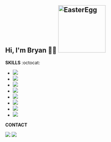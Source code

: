 <h2><Strong>Hi, I'm Bryan 🤙🏽 </Strong> <a href="https://www.google.com"><img title="EasterEgg" src="https://media.giphy.com/media/l0MYPWj8QHG7FAgpy/giphy.gif" width="150"/></a> </h2> 
<p>
  <strong>SKILLS</strong> :octocat: 
</p>
 <ul>
   <li><img src="https://img.shields.io/badge/java-%23ED8B00.svg?&style=for-the-badge&logo=java&logoColor=white&labelColor=101010" /></li>
   <li><img src="https://img.shields.io/badge/javascript%20-%23323330.svg?&style=for-the-badge&logo=javascript&logoColor=%23F7DF1E" /></li>
  <li><img src="https://img.shields.io/badge/TypeScript%20-%23323330.svg?&style=for-the-badge&logo=typescript&logoColor=blue" /></li>
   <li><img src="https://img.shields.io/badge/MySQL%20-%23323330.svg?&style=for-the-badge&logo=mysql&logoColor=black&color=white&color=blue" /></li>
   <li><img src="https://img.shields.io/badge/html5%20-%23E34F26.svg?&style=for-the-badge&logo=html5&logoColor=white" /></li>
   <li><img src="https://img.shields.io/badge/css3%20-%231572B6.svg?&style=for-the-badge&logo=css3&color=purple"/></li>
  <li><img src="https://img.shields.io/badge/Angular%20-%231572B6.svg?&style=for-the-badge&logo=Angular&color=CB0312"/></li>
  <li><img src="https://img.shields.io/badge/Kotlin%20-%231572B6.svg?&style=for-the-badge&logo=Kotlin&color=yellow"/></li>
 </ul>
<p>
  <strong>CONTACT</strong> 
</p> 
<a href="https://www.linkedin.com/in/bryan-uziel-l%C3%B3pez-5a356718b/"><img src="https://img.shields.io/badge/linkedin-%230077B5.svg?&style=for-the-badge&logo=linkedin&logoColor=white" /></a>
<a href="https://www.hackerrank.com/Bry4nUz1el"><img src="https://img.shields.io/badge/Hackerrank%20-%231572B6.svg?&style=for-the-badge&logo=HACKERRANK&color=white" /></a>
